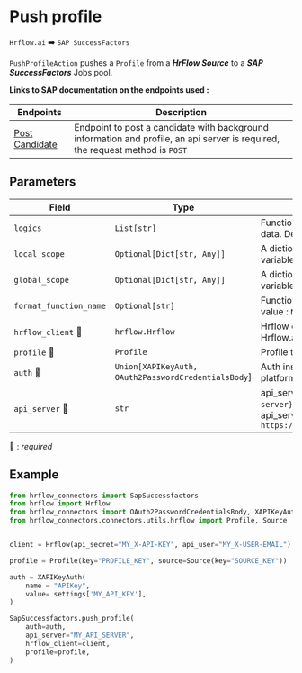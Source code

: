 # Push profile

`Hrflow.ai` :arrow_right: `SAP SuccessFactors`

`PushProfileAction` pushes a `Profile` from a ***HrFlow Source*** to a ***SAP SuccessFactors*** Jobs pool.

**Links to SAP documentation on the endpoints used :**

| Endpoints | Description |
| --------- | ----------- |
|[Post Candidate](https://api.sap.com/api/RCMCandidate/overview) | Endpoint to post a candidate with background information and profile, an api server is required, the request method is `POST`|
## Parameters

| Field | Type | Description |
| ----- | ---- | ----------- |
| `logics`  | `List[str]` | Function names to apply as filter before pushing the data. Default value : `[]`        |
| `local_scope`  | `Optional[Dict[str, Any]]` | A dictionary containing the current scope's local variables. Default value : `None`        |
| `global_scope`  | `Optional[Dict[str, Any]]` | A dictionary containing the current scope's global variables. Default value : `None`       |
| `format_function_name`  | `Optional[str]` | Function name to format job before pushing. Default value : `None`        |
| `hrflow_client` :red_circle: | `hrflow.Hrflow` | Hrflow client instance used to communicate with the Hrflow.ai API        |
| `profile` :red_circle: | `Profile` | Profile to push        |
| `auth` :red_circle: | `Union[XAPIKeyAuth, OAuth2PasswordCredentialsBody`] | Auth instance to identify and communicate with the platform        |
| `api_server` :red_circle: | `str` | api_server: the `api_server` in `https://{api-server}/odata/v2`. For example api_server=`apisalesdemo8.successfactors.com` in `https://apisalesdemo8.successfactors.com/odata/v2`        |

:red_circle: : *required* 

## Example

```python
from hrflow_connectors import SapSuccessfactors
from hrflow import Hrflow
from hrflow_connectors import OAuth2PasswordCredentialsBody, XAPIKeyAuth
from hrflow_connectors.connectors.utils.hrflow import Profile, Source


client = Hrflow(api_secret="MY_X-API-KEY", api_user="MY_X-USER-EMAIL")

profile = Profile(key="PROFILE_KEY", source=Source(key="SOURCE_KEY"))

auth = XAPIKeyAuth(
    name = "APIKey",
    value= settings['MY_API_KEY'],
)

SapSuccessfactors.push_profile(
    auth=auth,
    api_server="MY_API_SERVER",
    hrflow_client=client,
    profile=profile,
)
```